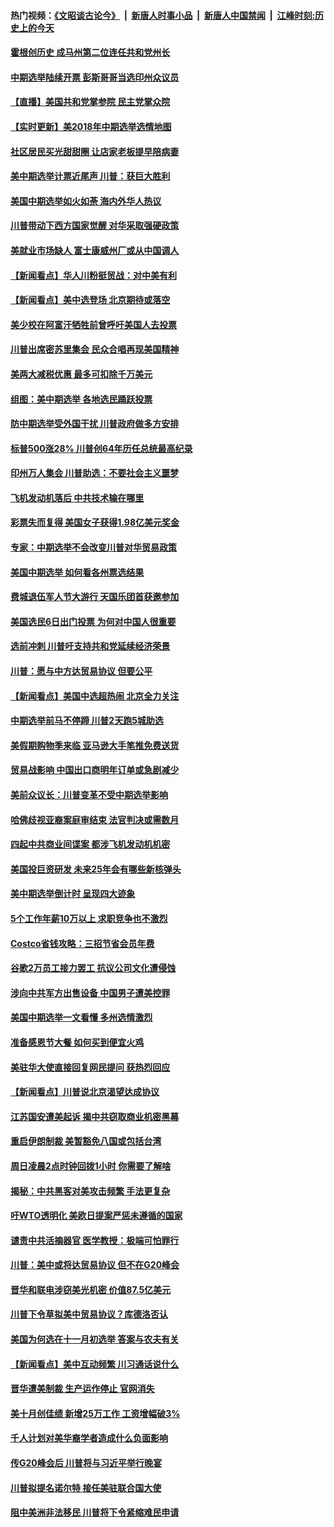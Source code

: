 #### 热门视频：[《文昭谈古论今》](https://github.com/gfw-breaker/wenzhao/blob/master/README.md?t=11070933) &nbsp;|&nbsp; [新唐人时事小品](https://github.com/gfw-breaker/ntdtv-comedy/blob/master/README.md?t=11070933) &nbsp;|&nbsp; [新唐人中国禁闻](https://github.com/gfw-breaker/ntdtv-news/blob/master/README.md?t=11070933) &nbsp;|&nbsp; [江峰时刻:历史上的今天](https://github.com/gfw-breaker/today-in-history/blob/master/README.md?t=11070933) 

#### [霍根创历史 成马州第二位连任共和党州长](../pages/nsc412/n10835590.md?t=11070933) 

#### [中期选举陆续开票 彭斯哥哥当选印州众议员](../pages/nsc412/n10835198.md?t=11070933) 

#### [【直播】美国共和党掌参院 民主党掌众院](../pages/nsc412/n10834434.md?t=11070933) 

#### [【实时更新】美2018年中期选举选情地图](../pages/nsc412/n10834279.md?t=11070933) 

#### [社区居民买光甜甜圈 让店家老板提早陪病妻](../pages/nsc412/n10835016.md?t=11070933) 

#### [美中期选举计票近尾声 川普：获巨大胜利](../pages/nsc412/n10834872.md?t=11070933) 

#### [美国中期选举如火如荼 海内外华人热议](../pages/nsc412/n10834914.md?t=11070933) 

#### [川普带动下西方国家觉醒 对华采取强硬政策](../pages/nsc412/n10834533.md?t=11070933) 

#### [美就业市场缺人 富士康威州厂或从中国调人](../pages/nsc412/n10834510.md?t=11070933) 

#### [【新闻看点】华人川粉挺贸战：对中美有利](../pages/nsc412/n10834109.md?t=11070933) 

#### [【新闻看点】美中选登场 北京期待或落空](../pages/nsc412/n10833936.md?t=11070933) 

#### [美少校在阿富汗牺牲前曾呼吁美国人去投票](../pages/nsc412/n10834207.md?t=11070933) 

#### [川普出席密苏里集会 民众合唱再现美国精神](../pages/nsc412/n10834194.md?t=11070933) 

#### [美两大减税优惠 最多可扣除千万美元](../pages/nsc412/n10834121.md?t=11070933) 

#### [组图：美中期选举 各地选民踊跃投票](../pages/nsc412/n10833951.md?t=11070933) 

#### [防中期选举受外国干扰 川普政府做多方安排](../pages/nsc412/n10834018.md?t=11070933) 

#### [标普500涨28% 川普创64年历任总统最高纪录](../pages/nsc412/n10833630.md?t=11070933) 

#### [印州万人集会 川普助选：不要社会主义噩梦](../pages/nsc412/n10833526.md?t=11070933) 

#### [飞机发动机落后 中共技术输在哪里](../pages/nsc412/n10831804.md?t=11070933) 

#### [彩票失而复得 美国女子获得1.98亿美元奖金](../pages/nsc412/n10832909.md?t=11070933) 

#### [专家：中期选举不会改变川普对华贸易政策](../pages/nsc412/n10832522.md?t=11070933) 

#### [美国中期选举 如何看各州票选结果](../pages/nsc412/n10831976.md?t=11070933) 

#### [费城退伍军人节大游行 天国乐团首获邀参加](../pages/nsc412/n10832397.md?t=11070933) 

#### [美国选民6日出门投票 为何对中国人很重要](../pages/nsc412/n10832216.md?t=11070933) 

#### [选前冲刺 川普吁支持共和党延续经济荣景](../pages/nsc412/n10832298.md?t=11070933) 

#### [川普：愿与中方达贸易协议 但要公平](../pages/nsc412/n10832148.md?t=11070933) 

#### [【新闻看点】美国中选超热闹 北京全力关注](../pages/nsc412/n10831663.md?t=11070933) 

#### [中期选举前马不停蹄 川普2天跑5城助选](../pages/nsc412/n10831806.md?t=11070933) 

#### [美假期购物季来临 亚马逊大手笔推免费送货](../pages/nsc412/n10831697.md?t=11070933) 

#### [贸易战影响 中国出口商明年订单或急剧减少](../pages/nsc412/n10830605.md?t=11070933) 

#### [美前众议长：川普变革不受中期选举影响](../pages/nsc412/n10830231.md?t=11070933) 

#### [哈佛歧视亚裔案庭审结束 法官判决或需数月](../pages/nsc412/n10830074.md?t=11070933) 

#### [四起中共商业间谍案 都涉飞机发动机机密](../pages/nsc412/n10829604.md?t=11070933) 

#### [美国投巨资研发 未来25年会有哪些新核弹头](../pages/nsc412/n10830032.md?t=11070933) 

#### [美中期选举倒计时 呈现四大迹象](../pages/nsc412/n10828710.md?t=11070933) 

#### [5个工作年薪10万以上 求职竞争也不激烈](../pages/nsc412/n10827655.md?t=11070933) 

#### [Costco省钱攻略：三招节省会员年费](../pages/nsc412/n10827626.md?t=11070933) 

#### [谷歌2万员工接力罢工 抗议公司文化遭侵蚀](../pages/nsc412/n10828807.md?t=11070933) 

#### [涉向中共军方出售设备 中国男子遭美控罪](../pages/nsc412/n10828486.md?t=11070933) 

#### [美国中期选举一文看懂 多州选情激烈](../pages/nsc412/n10828515.md?t=11070933) 

#### [准备感恩节大餐 如何买到便宜火鸡](../pages/nsc412/n10828603.md?t=11070933) 

#### [美驻华大使直接回复网民提问 获热烈回应](../pages/nsc412/n10828446.md?t=11070933) 

#### [【新闻看点】川普说北京渴望达成协议](../pages/nsc412/n10828344.md?t=11070933) 

#### [江苏国安遭美起诉 揭中共窃取商业机密黑幕](../pages/nsc412/n10827004.md?t=11070933) 

#### [重启伊朗制裁 美暂豁免八国或包括台湾](../pages/nsc412/n10828261.md?t=11070933) 

#### [周日凌晨2点时钟回拨1小时 你需要了解啥](../pages/nsc412/n10828258.md?t=11070933) 

#### [揭秘：中共黑客对美攻击频繁 手法更复杂](../pages/nsc412/n10827229.md?t=11070933) 

#### [吁WTO透明化 美欧日提案严惩未遵循的国家](../pages/nsc412/n10827615.md?t=11070933) 

#### [谴责中共活摘器官 医学教授：极端可怕罪行](../pages/nsc412/n10827431.md?t=11070933) 

#### [川普：美中或将达贸易协议 但不在G20峰会](../pages/nsc412/n10827254.md?t=11070933) 

#### [晋华和联电涉窃美光机密 价值87.5亿美元](../pages/nsc412/n10827212.md?t=11070933) 

#### [川普下令草拟美中贸易协议？库德洛否认](../pages/nsc412/n10826452.md?t=11070933) 

#### [美国为何选在十一月初选举 答案与农夫有关](../pages/nsc412/n10827109.md?t=11070933) 

#### [【新闻看点】美中互动频繁 川习通话说什么](../pages/nsc412/n10826722.md?t=11070933) 

#### [晋华遭美制裁 生产运作停止 官网消失](../pages/nsc412/n10826594.md?t=11070933) 

#### [美十月创佳绩 新增25万工作 工资增幅破3%](../pages/nsc412/n10826491.md?t=11070933) 

#### [千人计划对美华裔学者造成什么负面影响](../pages/nsc412/n10811713.md?t=11070933) 

#### [传G20峰会后 川普将与习近平举行晚宴](../pages/nsc412/n10825607.md?t=11070933) 

#### [川普拟提名诺尔特 接任美驻联合国大使](../pages/nsc412/n10825076.md?t=11070933) 

#### [阻中美洲非法移民 川普将下令紧缩难民申请](../pages/nsc412/n10825134.md?t=11070933) 

